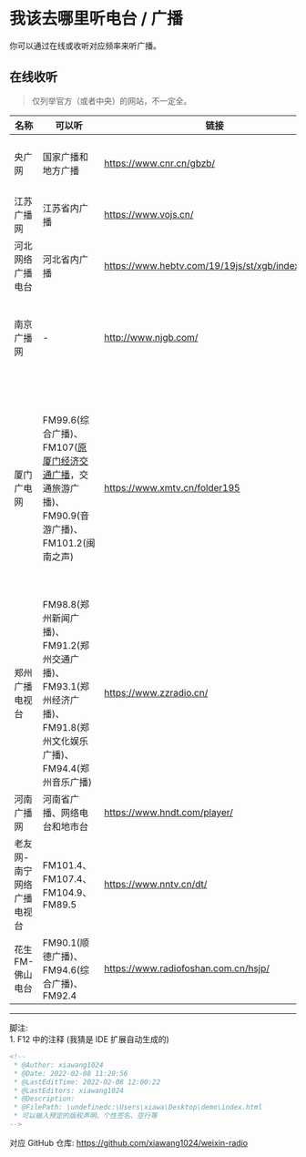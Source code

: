 # 我该去哪里听电台 / 广播

你可以通过在线或收听对应频率来听广播。  

## 在线收听
> 仅列举官方（或者中央）的网站，不一定全。  

| 名称 | 可以听 | 链接 | 备注 |
|-----|-----|-----|-----|
| 央广网 | 国家广播和地方广播 | https://www.cnr.cn/gbzb/ | 地方广播按省/直辖市分类，不一定全。 |
| 江苏广播网 | 江苏省内广播 | https://www.vojs.cn/ | 在上方选频道。 |
| 河北网络广播电台 | 河北省内广播 | https://www.hebtv.com/19/19js/st/xgb/index.shtml | - |
| 南京广播网 | - | http://www.njgb.com/ | 网站没有证书，听广播需要 Flash，感觉年代挺久的... |
| 厦门广电网 | FM99.6(综合广播)、FM107([原厦门经济交通广播](https://www.xmtv.cn/xmtv/2024-12-23/60bd158815a8dc55.html)，交通旅游广播)、FM90.9(音游广播)、FM101.2(闽南之声) | https://www.xmtv.cn/folder195 | 通过 `channel_id` 区分频道。FM90.9 厦门音乐广播 是 24 小时的，工作日的《深夜电台》有原神的音乐。FM101.2 闽南之声 是闽南语的，下午两点有讲台湾。 |
| 郑州广播电视台 | FM98.8(郑州新闻广播)、FM91.2(郑州交通广播)、FM93.1(郑州经济广播)、FM91.8(郑州文化娱乐广播)、FM94.4(郑州音乐广播) | https://www.zzradio.cn/ | 往下翻。F12 里可以看到广告位。 |
| 河南广播网 | 河南省广播、网络电台和地市台 | https://www.hndt.com/player/ | 此页面在GitHub上开源。<sup>[1]</sup> |
| 老友网-南宁网络广播电视台 | FM101.4、FM107.4、FM104.9、FM89.5 | https://www.nntv.cn/dt/ | 听广播需要 Flash，感觉年代挺久的... |
| 花生FM-佛山电台 | FM90.1(顺德广播)、FM94.6(综合广播)、FM92.4 | https://www.radiofoshan.com.cn/hsjp/ | 点图片进去。 |

---

脚注:  
1\. F12 中的注释 (我猜是 IDE 扩展自动生成的)  
```html
<!--
 * @Author: xiawang1024
 * @Date: 2022-02-08 11:20:56
 * @LastEditTime: 2022-02-08 12:00:22
 * @LastEditors: xiawang1024
 * @Description: 
 * @FilePath: \undefinedc:\Users\xiawa\Desktop\demo\index.html
 * 可以输入预定的版权声明、个性签名、空行等
-->
```
对应 GitHub 仓库: https://github.com/xiawang1024/weixin-radio  
